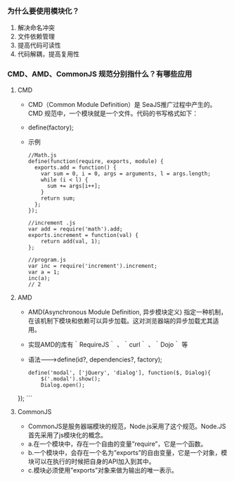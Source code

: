 ### 为什么要使用模块化？
1. 解决命名冲突
2. 文件依赖管理
3. 提高代码可读性
4. 代码解耦，提高复用性

### CMD、AMD、CommonJS 规范分别指什么？有哪些应用
1. CMD
    - CMD（Common Module Definition）是 SeaJS推广过程中产生的。CMD 规范中，一个模块就是一个文件。代码的书写格式如下：
    - define(factory);
    - 示例
    
        ```
        //Math.js
        define(function(require, exports, module) {
          exports.add = function() {
            var sum = 0, i = 0, args = arguments, l = args.length;
            while (i < l) {
              sum += args[i++];
            }
            return sum;
          };
        });
        ```
        ```
        //increment .js
        var add = require('math').add;
        exports.increment = function(val) {
            return add(val, 1);
        };
        ```
        ```
        //program.js
        var inc = require('increment').increment;
        var a = 1;
        inc(a); 
        // 2
        ```

2. AMD 
    - AMD(Asynchronous Module Definition, 异步模块定义) 指定一种机制，在该机制下模块和依赖可以异步加载。这对浏览器端的异步加载尤其适用。
    - 实现AMD的库有｀RequireJS｀ 、｀curl｀ 、｀Dojo｀ 等
    - 语法--->define(id?, dependencies?, factory);
    
        ```
        define('modal', ['jQuery', 'dialog'], function($, Dialog){
            $('.modal').show();
            Dialog.open();
    });
        ```

3. CommonJS
    - CommonJS是服务器端模块的规范，Node.js采用了这个规范。Node.JS首先采用了js模块化的概念。
    - a.在一个模块中，存在一个自由的变量”require”，它是一个函数。
    - b.一个模块中，会存在一个名为”exports”的自由变量，它是一个对象，模块可以在执行的时候把自身的API加入到其中。
    - c.模块必须使用”exports”对象来做为输出的唯一表示。

